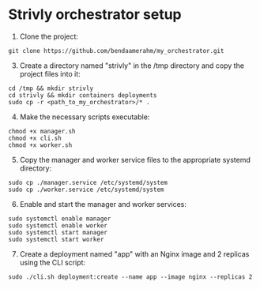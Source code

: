 # Strivly orchestrator setup

1. Clone the project:
```
git clone https://github.com/bendaamerahm/my_orchestrator.git
```

3. Create a directory named "strivly" in the /tmp directory and copy the project files into it:
```
cd /tmp && mkdir strivly
cd strivly && mkdir containers deployments
sudo cp -r <path_to_my_orchestrator>/* .
```

4. Make the necessary scripts executable:
```
chmod +x manager.sh
chmod +x cli.sh
chmod +x worker.sh
```

5. Copy the manager and worker service files to the appropriate systemd directory:
```
sudo cp ./manager.service /etc/systemd/system
sudo cp ./worker.service /etc/systemd/system
```

6. Enable and start the manager and worker services:
```
sudo systemctl enable manager
sudo systemctl enable worker
sudo systemctl start manager
sudo systemctl start worker
```

7. Create a deployment named "app" with an Nginx image and 2 replicas using the CLI script:
```
sudo ./cli.sh deployment:create --name app --image nginx --replicas 2
```
